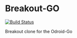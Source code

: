 # Breakout-GO

[![Build Status](https://dev.azure.com/huddeldaddel/huddeldaddel/_apis/build/status/huddeldaddel.breakout-go?branchName=master)](https://dev.azure.com/huddeldaddel/huddeldaddel/_build/latest?definitionId=1&branchName=master)

Breakout clone for the Odroid-Go
